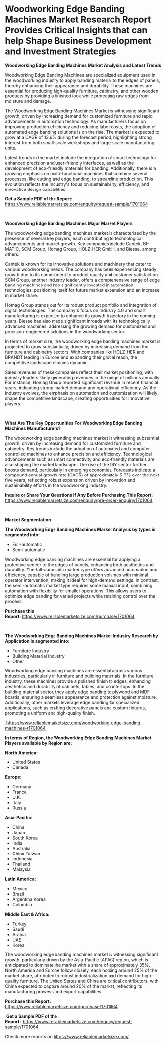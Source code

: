 <p><h1>Woodworking Edge Banding Machines Market Research Report Provides Critical Insights that can help Shape Business Development and Investment Strategies</h1></p><p><strong>Woodworking Edge Banding Machines Market Analysis and Latest Trends</strong></p>
<p><p>Woodworking Edge Banding Machines are specialized equipment used in the woodworking industry to apply banding material to the edges of panels, thereby enhancing their appearance and durability. These machines are essential for producing high-quality furniture, cabinetry, and other wooden products by providing a finished look while protecting raw edges from moisture and damage.</p><p>The Woodworking Edge Banding Machines Market is witnessing significant growth, driven by increasing demand for customized furniture and rapid advancements in automation technology. As manufacturers focus on improving production efficiency and reducing labor costs, the adoption of automated edge banding solutions is on the rise. The market is expected to grow at a CAGR of 13.6% during the forecast period, highlighting strong interest from both small-scale workshops and large-scale manufacturing units.</p><p>Latest trends in the market include the integration of smart technology for enhanced precision and user-friendly interfaces, as well as the development of eco-friendly materials for banding. Additionally, there is a growing emphasis on multi-functional machines that combine several processes, like cutting and edge banding, to streamline production. This evolution reflects the industry's focus on sustainability, efficiency, and innovative design capabilities.</p></p>
<p><strong>Get a Sample PDF of the Report:&nbsp;</strong> <a href="https://www.reliablemarketsize.com/enquiry/request-sample/1701064?utm_campaign=1879&utm_medium=2&utm_source=Github&utm_content=ia&utm_term=09012025&utm_id=woodworking-edge-banding-machines">https://www.reliablemarketsize.com/enquiry/request-sample/1701064</a></p>
<p>&nbsp;</p>
<p><strong>Woodworking Edge Banding Machines Major Market Players</strong></p>
<p><p>The woodworking edge banding machines market is characterized by the presence of several key players, each contributing to technological advancements and market growth. Key companies include Cantek, BI-MATIC, SCM Group, Homag Group, HOLZ-HER GmbH, and Biesse, among others. </p><p>Cantek is known for its innovative solutions and machinery that cater to various woodworking needs. The company has been experiencing steady growth due to its commitment to product quality and customer satisfaction. SCM Group, another industry leader, offers a comprehensive range of edge banding machines and has significantly invested in automation technologies, positioning itself for future market expansion and an increase in market share.</p><p>Homag Group stands out for its robust product portfolio and integration of digital technologies. The company's focus on Industry 4.0 and smart manufacturing is expected to enhance its growth trajectory in the coming years. Biesse has also made significant inroads with its technologically advanced machines, addressing the growing demand for customized and precision-engineered solutions in the woodworking sector.</p><p>In terms of market size, the woodworking edge banding machines market is projected to grow substantially, driven by increasing demand from the furniture and cabinetry sectors. With companies like HOLZ-HER and BRANDT leading in Europe and expanding their global reach, the competitive landscape remains dynamic.</p><p>Sales revenues of these companies reflect their market positioning, with industry leaders likely generating revenues in the range of millions annually. For instance, Homag Group reported significant revenue in recent financial years, indicating strong market demand and operational efficiency. As the industry evolves, the emphasis on automation and customization will likely shape the competitive landscape, creating opportunities for innovative players.</p></p>
<p>&nbsp;</p>
<p><strong>What Are The Key Opportunities For Woodworking Edge Banding Machines Manufacturers?</strong></p>
<p><p>The woodworking edge banding machines market is witnessing substantial growth, driven by increasing demand for customized furniture and cabinetry. Key trends include the adoption of automated and computer-controlled machines to enhance precision and efficiency. Technological advancements such as smart connectivity and eco-friendly materials are also shaping the market landscape. The rise of the DIY sector further boosts demand, particularly in emerging economies. Forecasts indicate a compound annual growth rate (CAGR) of approximately 5-7% over the next five years, reflecting robust expansion driven by innovation and sustainability efforts in the woodworking industry.</p></p>
<p><strong>Inquire or Share Your Questions If Any Before Purchasing This Report:</strong> <a href="https://www.reliablemarketsize.com/enquiry/pre-order-enquiry/1701064?utm_campaign=1879&utm_medium=2&utm_source=Github&utm_content=ia&utm_term=09012025&utm_id=woodworking-edge-banding-machines">https://www.reliablemarketsize.com/enquiry/pre-order-enquiry/1701064</a></p>
<p>&nbsp;</p>
<p><strong>Market Segmentation</strong></p>
<p><strong>The Woodworking Edge Banding Machines Market Analysis by types is segmented into:</strong></p>
<p><ul><li>Full-automatic</li><li>Semi-automatic</li></ul></p>
<p><p>Woodworking edge banding machines are essential for applying a protective veneer to the edges of panels, enhancing both aesthetics and durability. The full-automatic market type offers advanced automation and efficiency, capable of handling large production volumes with minimal operator intervention, making it ideal for high-demand settings. In contrast, the semi-automatic market type requires some manual input, combining automation with flexibility for smaller operations. This allows users to optimize edge banding for varied projects while retaining control over the process.</p></p>
<p><strong>Purchase this Report:&nbsp;</strong><a href="https://www.reliablemarketsize.com/purchase/1701064?utm_campaign=1879&utm_medium=2&utm_source=Github&utm_content=ia&utm_term=09012025&utm_id=woodworking-edge-banding-machines">https://www.reliablemarketsize.com/purchase/1701064</a></p>
<p>&nbsp;</p>
<p><strong>The Woodworking Edge Banding Machines Market Industry Research by Application is segmented into:</strong></p>
<p><ul><li>Furniture Industry</li><li>Building Material Industry</li><li>Other</li></ul></p>
<p><p>Woodworking edge banding machines are essential across various industries, particularly in furniture and building materials. In the furniture industry, these machines provide a polished finish to edges, enhancing aesthetics and durability of cabinets, tables, and countertops. In the building material sector, they apply edge banding to plywood and MDF boards, ensuring a seamless appearance and protection against moisture. Additionally, other markets leverage edge banding for specialized applications, such as crafting decorative panels and custom fixtures, promoting a uniform and high-quality finish.</p></p>
<p><a href="https://www.reliablemarketsize.com/woodworking-edge-banding-machines-r1701064?utm_campaign=1879&utm_medium=2&utm_source=Github&utm_content=ia&utm_term=09012025&utm_id=woodworking-edge-banding-machines">&nbsp;https://www.reliablemarketsize.com/woodworking-edge-banding-machines-r1701064</a></p>
<p><strong>In terms of Region, the Woodworking Edge Banding Machines Market Players available by Region are:</strong></p>
<p>
    <p> <strong> North America: </strong>
        <ul>
            <li>United States</li>
            <li>Canada</li>
        </ul>
        </p> 
    <p> <strong> Europe: </strong>
        <ul>
            <li>Germany</li>
            <li>France</li>
            <li>U.K.</li>
            <li>Italy</li>
            <li>Russia</li>
        </ul>
        </p> 
    <p> <strong> Asia-Pacific: </strong>
        <ul>
            <li>China</li>
            <li>Japan</li>
            <li>South Korea</li>
            <li>India</li>
            <li>Australia</li>
            <li>China Taiwan</li>
            <li>Indonesia</li>
            <li>Thailand</li>
            <li>Malaysia</li>
        </ul>
        </p> 
    <p> <strong> Latin America: </strong>
        <ul>
            <li>Mexico</li>
            <li>Brazil</li>
            <li>Argentina Korea</li>
            <li>Colombia</li>
        </ul>
        </p> 
    <p> <strong> Middle East & Africa: </strong>
        <ul>
            <li>Turkey</li>
            <li>Saudi</li>
            <li>Arabia</li>
            <li>UAE</li>
            <li>Korea</li>
        </ul>
    </p>
    </p>
<p><p>The woodworking edge banding machines market is witnessing significant growth, particularly driven by the Asia-Pacific (APAC) region, which is anticipated to dominate the market with a share of approximately 35%. North America and Europe follow closely, each holding around 25% of the market share, attributed to robust industrialization and demand for high-quality furniture. The United States and China are critical contributors, with China expected to capture around 20% of the market, reflecting its manufacturing prowess and export capabilities.</p></p>
<p><strong>Purchase this Report: </strong><a href="https://www.reliablemarketsize.com/purchase/1701064?utm_campaign=1879&utm_medium=2&utm_source=Github&utm_content=ia&utm_term=09012025&utm_id=woodworking-edge-banding-machines">https://www.reliablemarketsize.com/purchase/1701064</a></p>
<p>&nbsp;<strong>Get a Sample PDF of the Report:&nbsp;&nbsp;</strong><a href="https://www.reliablemarketsize.com/enquiry/request-sample/1701064?utm_campaign=1879&utm_medium=2&utm_source=Github&utm_content=ia&utm_term=09012025&utm_id=woodworking-edge-banding-machines">https://www.reliablemarketsize.com/enquiry/request-sample/1701064</a></p>
<p><strong></strong></p>
<p>Check more reports on <a href="https://www.reliablemarketsize.com/?utm_campaign=1879&utm_medium=2&utm_source=Github&utm_content=ia&utm_term=09012025&utm_id=woodworking-edge-banding-machines">https://www.reliablemarketsize.com/</a></p>